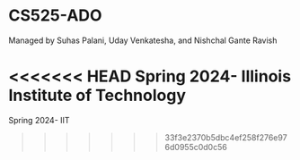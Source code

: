 # CS525-ADO

Managed by Suhas Palani, Uday Venkatesha, and Nishchal Gante Ravish

<<<<<<< HEAD
Spring 2024- Illinois Institute of Technology
=======
Spring 2024- IIT
>>>>>>> 33f3e2370b5dbc4ef258f276e976d0955c0d0c56







